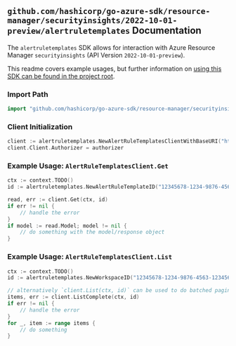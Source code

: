
## `github.com/hashicorp/go-azure-sdk/resource-manager/securityinsights/2022-10-01-preview/alertruletemplates` Documentation

The `alertruletemplates` SDK allows for interaction with Azure Resource Manager `securityinsights` (API Version `2022-10-01-preview`).

This readme covers example usages, but further information on [using this SDK can be found in the project root](https://github.com/hashicorp/go-azure-sdk/tree/main/docs).

### Import Path

```go
import "github.com/hashicorp/go-azure-sdk/resource-manager/securityinsights/2022-10-01-preview/alertruletemplates"
```


### Client Initialization

```go
client := alertruletemplates.NewAlertRuleTemplatesClientWithBaseURI("https://management.azure.com")
client.Client.Authorizer = authorizer
```


### Example Usage: `AlertRuleTemplatesClient.Get`

```go
ctx := context.TODO()
id := alertruletemplates.NewAlertRuleTemplateID("12345678-1234-9876-4563-123456789012", "example-resource-group", "workspaceValue", "alertRuleTemplateIdValue")

read, err := client.Get(ctx, id)
if err != nil {
	// handle the error
}
if model := read.Model; model != nil {
	// do something with the model/response object
}
```


### Example Usage: `AlertRuleTemplatesClient.List`

```go
ctx := context.TODO()
id := alertruletemplates.NewWorkspaceID("12345678-1234-9876-4563-123456789012", "example-resource-group", "workspaceValue")

// alternatively `client.List(ctx, id)` can be used to do batched pagination
items, err := client.ListComplete(ctx, id)
if err != nil {
	// handle the error
}
for _, item := range items {
	// do something
}
```
